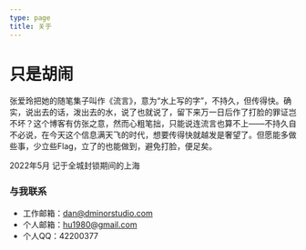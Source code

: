 ```yaml
---
type: page
title: 关于
---
```


# 只是胡闹

张爱玲把她的随笔集子叫作《流言》，意为“水上写的字”，不持久，但传得快。确实，说出去的话，泼出去的水，说了也就说了，留下来万一日后作了打脸的罪证岂不坏？这个博客有仿张之意，然而心粗笔拙，只能说连流言也算不上——不持久自不必说，在今天这个信息满天飞的时代，想要传得快就越发是奢望了。但愿能多做些事，少立些Flag，立了的也能做到，避免打脸，便足矣。

2022年5月 记于全城封锁期间的上海

### 与我联系

- 工作邮箱：dan@dminorstudio.com
- 个人邮箱：hu1980@gmail.com
- 个人QQ：42200377
